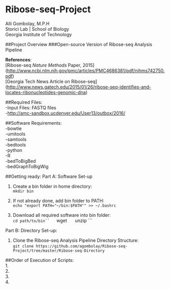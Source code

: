 # Ribose-seq-Project
Alli Gombolay, M.P.H  
Storici Lab | School of Biology  
Georgia Institute of Technology  

##Project Overview
###Open-source Version of Ribose-seq Analysis Pipeline  

**References**:  
[Ribose-seq *Nature Methods* Paper, 2015]
(http://www.ncbi.nlm.nih.gov/pmc/articles/PMC4686381/pdf/nihms742750.pdf)  
[Georgia Tech News Article on Ribose-seq]
(http://www.news.gatech.edu/2015/01/26/ribose-seq-identifies-and-locates-ribonucleotides-genomic-dna)

##Required Files:  
-Input Files: FASTQ files  
-http://amc-sandbox.ucdenver.edu/User13/outbox/2016/  

##Software Requirements:  
-bowtie  
-umitools  
-samtools  
-bedtools  
-python  
-R  
-bedToBigBed  
-bedGraphToBigWig  

##Getting ready:
Part A: Software Set-up
1. Create a bin folder in home directory:  
```mkdir bin```  

2. If not already done, add bin folder to PATH:  
```echo "export PATH="~/bin:$PATH"" >> ~/.bashrc```  

3. Download all required software into bin folder:  
```cd path/to/bin``  
```wget <URL>```  
```unzip <file>```  

Part B: Directory Set-up:  
1. Clone the Ribose-seq Analysis Pipeline Directory Structure:  
```git clone https://github.com/agombolay/Ribose-seq-Project/tree/master/Ribose-seq-Directory```  

##Order of Execution of Scripts:  
1.  
2.  
3.  
4.  
